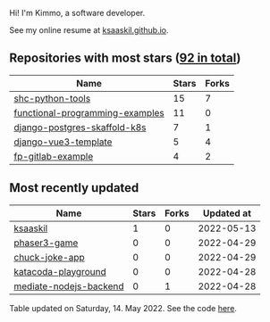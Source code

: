 Hi! I'm Kimmo, a software developer.

See my online resume at [ksaaskil.github.io](https://ksaaskil.github.io).

<!-- repositories starts -->

## Repositories with most stars ([92 in total](https://github.com/ksaaskil?tab=repositories))
| Name        | Stars           | Forks  |
| ------------- |-------------| -----|
|[shc-python-tools](https://github.com/ksaaskil/shc-python-tools)|15|7
|[functional-programming-examples](https://github.com/ksaaskil/functional-programming-examples)|11|0
|[django-postgres-skaffold-k8s](https://github.com/ksaaskil/django-postgres-skaffold-k8s)|7|1
|[django-vue3-template](https://github.com/ksaaskil/django-vue3-template)|5|4
|[fp-gitlab-example](https://github.com/ksaaskil/fp-gitlab-example)|4|2

<!-- repositories ends -->
<!-- recent_repositories starts -->

## Most recently updated
| Name        | Stars           | Forks  | Updated at
| ------------- |-------------| -----|-----|
|[ksaaskil](https://github.com/ksaaskil/ksaaskil)|1|0|2022-05-13
|[phaser3-game](https://github.com/ksaaskil/phaser3-game)|0|0|2022-04-29
|[chuck-joke-app](https://github.com/ksaaskil/chuck-joke-app)|0|0|2022-04-29
|[katacoda-playground](https://github.com/ksaaskil/katacoda-playground)|0|0|2022-04-28
|[mediate-nodejs-backend](https://github.com/ksaaskil/mediate-nodejs-backend)|0|1|2022-04-28

<!-- recent_repositories ends -->
<!-- updated_at starts -->
Table updated on Saturday, 14. May 2022. See the code [here](https://github.com/ksaaskil/ksaaskil).
<!-- updated_at ends -->
